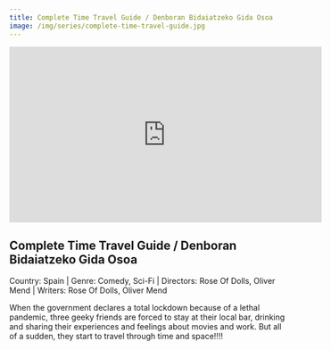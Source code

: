 ```yaml
---
title: Complete Time Travel Guide / Denboran Bidaiatzeko Gida Osoa
image: /img/series/complete-time-travel-guide.jpg
---
```


<iframe width="560" height="315" src="https://player.vimeo.com/video/478519053" frameborder="0" allow="accelerometer; autoplay; encrypted-media; gyroscope; picture-in-picture" allowfullscreen></iframe>

## Complete Time Travel Guide / Denboran Bidaiatzeko Gida Osoa

Country: Spain | Genre: Comedy, Sci-Fi | Directors: Rose Of Dolls, Oliver Mend | Writers: Rose Of Dolls, Oliver Mend

When the government declares a total lockdown because of a lethal pandemic, three geeky friends are forced to stay at their local bar, drinking and sharing their experiences and feelings about movies and work. But all of a sudden, they start to travel through time and space!!!!
